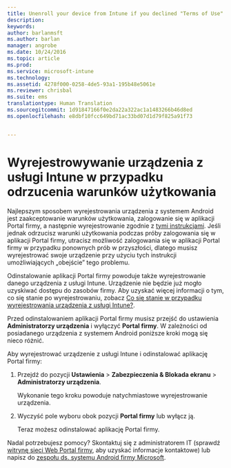 ```yaml
---
title: Unenroll your device from Intune if you declined "Terms of Use" | Microsoft Docs
description: 
keywords: 
author: barlanmsft
ms.author: barlan
manager: angrobe
ms.date: 10/24/2016
ms.topic: article
ms.prod: 
ms.service: microsoft-intune
ms.technology: 
ms.assetid: 4278f000-0258-4de5-93a1-195b48e5061e
ms.reviewer: chrisbal
ms.suite: ems
translationtype: Human Translation
ms.sourcegitcommit: 1d91847166f0e2da22a322ac1a1483266b46d8ed
ms.openlocfilehash: e8dbf10fcc649bd71ac33bd07d1d79f825a91f73


---
```



# <a name="unenroll-your-device-from-intune-if-you-declined-terms-of-use"></a>Wyrejestrowywanie urządzenia z usługi Intune w przypadku odrzucenia warunków użytkowania

Najlepszym sposobem wyrejestrowania urządzenia z systemem Android jest zaakceptowanie warunków użytkowania, zalogowanie się w aplikacji Portal firmy, a następnie wyrejestrowanie zgodnie z [tymi instrukcjami](unenroll-your-device-from-intune-android.md). Jeśli jednak odrzucisz warunki użytkowania podczas próby zalogowania się w aplikacji Portal firmy, utracisz możliwość zalogowania się w aplikacji Portal firmy w przypadku ponownych prób w przyszłości, dlatego musisz wyrejestrować swoje urządzenie przy użyciu tych instrukcji umożliwiających „obejście” tego problemu.

Odinstalowanie aplikacji Portal firmy powoduje także wyrejestrowanie danego urządzenia z usługi Intune. Urządzenie nie będzie już mogło uzyskiwać dostępu do zasobów firmy. Aby uzyskać więcej informacji o tym, co się stanie po wyrejestrowaniu, zobacz [Co się stanie w przypadku wyrejestrowania urządzenia z usługi Intune?](what-happens-if-you-unenroll-your-device-from-intune-android.md).

Przed odinstalowaniem aplikacji Portal firmy musisz przejść do ustawienia **Administratorzy urządzenia** i wyłączyć **Portal firmy**. W zależności od posiadanego urządzenia z systemem Android poniższe kroki mogą się nieco różnić.

Aby wyrejestrować urządzenie z usługi Intune i odinstalować aplikację Portal firmy:

1.  Przejdź do pozycji **Ustawienia** &gt; **Zabezpieczenia &amp; Blokada ekranu** &gt; **Administratorzy urządzenia**.

    Wykonanie tego kroku powoduje natychmiastowe wyrejestrowanie urządzenia.

2.  Wyczyść pole wyboru obok pozycji **Portal firmy** lub wyłącz ją.

    Teraz możesz odinstalować aplikację Portal firmy.

Nadal potrzebujesz pomocy? Skontaktuj się z administratorem IT (sprawdź [witrynę sieci Web Portal firmy](http://portal.manage.microsoft.com), aby uzyskać informacje kontaktowe) lub napisz do [zespołu ds. systemu Android firmy Microsoft](mailto:wintunedroidfbk@microsoft.com).



<!--HONumber=Dec16_HO3-->


